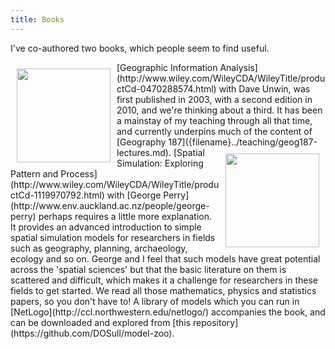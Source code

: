 ```yaml
---
title: Books
---
```

I've co-authored two books, which people seem to find useful.

<div style="float:left; margin: 10px 10px 10px 10px;">
<img src="../images/gia.jpg" width=150>
</div>
[Geographic Information Analysis](http://www.wiley.com/WileyCDA/WileyTitle/productCd-0470288574.html) with Dave Unwin, was first published in 2003, with a second edition in 2010, and we're thinking about a third. It has been a mainstay of my teaching through all that time, and currently underpins much of the content of [Geography 187]({filename}../teaching/geog187-lectures.md).

<div style="float:right; margin: 10px 10px 10px 10px;">
<img src="../images/spatial-simulation.jpg" width=150 >
</div>
[Spatial Simulation: Exploring Pattern and Process](http://www.wiley.com/WileyCDA/WileyTitle/productCd-1119970792.html) with [George Perry](http://www.env.auckland.ac.nz/people/george-perry) perhaps requires a little more explanation. It provides an advanced introduction to simple spatial simulation models for researchers in fields such as geography, planning, archaeology, ecology and so on. George and I feel that such models have great potential across the 'spatial sciences' but that the basic literature on them is scattered and difficult, which makes it a challenge for researchers in these fields to get started. We read all those mathematics, physics and statistics papers, so you don't have to! A library of models which you can run in [NetLogo](http://ccl.northwestern.edu/netlogo/) accompanies the book, and can be downloaded and explored from [this repository](https://github.com/DOSull/model-zoo).
